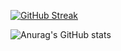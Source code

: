 [![GitHub Streak](http://github-readme-streak-stats.herokuapp.com?user=CoronaCarrot&theme=dark&hide_border=true&date_format=j%20M%5B%20Y%5D&ring=E04C45&fire=E04C45&sideNums=E04C45&currStreakLabel=FFFFFF&stroke=1B1E26&background=22252F&dates=BEBEBE&sideLabels=FFFFFF&currStreakNum=DDDDDD)](https://git.io/streak-stats)

![Anurag's GitHub stats](https://github-readme-stats.vercel.app/api?username=CoronaCarrot&count_private=true&bg_color=1b1e26)

<!--START_SECTION:activity-->
